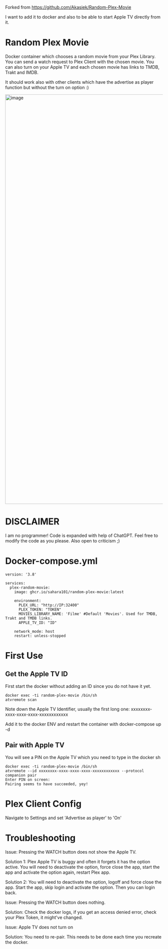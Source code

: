 Forked from https://github.com/Akasiek/Random-Plex-Movie

I want to add it to docker and also to be able to start Apple TV directly from it. 

# Random Plex Movie
Docker container which chooses a random movie from your Plex Library. You can send a watch request to Plex Client with the chosen movie. You can also turn on your Apple TV and each chosen movie has links to TMDB, Trakt and IMDB.

It should work also with other clients which have the advertise as player function but without the turn on option :)

<img width="1307" alt="image" src="https://github.com/sahara101/Random-Plex-Movie/assets/22507692/1288b47e-a0f2-48af-93a9-e41f7a6f1bc8">

# DISCLAIMER
I am no programmer! Code is expanded with help of ChatGPT. Feel free to modify the code as you please. Also open to criticism ;)


# Docker-compose.yml

```
version: '3.8'

services:
  plex-random-movie:
    image: ghcr.io/sahara101/random-plex-movie:latest

    environment:
      PLEX_URL: "http://IP:32400"
      PLEX_TOKEN: "TOKEN"
      MOVIES_LIBRARY_NAME: 'Filme' #Default 'Movies'. Used for TMDB, Trakt and TMDB links. 
      APPLE_TV_ID: "ID"
      
    network_mode: host
    restart: unless-stopped
```

# First Use 
## Get the Apple TV ID

First start the docker without adding an ID since you do not have it yet.

```
docker exec -ti random-plex-movie /bin/sh
atvremote scan
```
Note down the Apple TV Identifier, usually the first long one: xxxxxxxx-xxxx-xxxx-xxxx-xxxxxxxxxxxx

Add it to the docker ENV and restart the container with docker-compose up -d

## Pair with Apple TV
You will see a PIN on the Apple TV which you need to type in the docker sh

```
docker exec -ti random-plex-movie /bin/sh
atvremote --id xxxxxxxx-xxxx-xxxx-xxxx-xxxxxxxxxxxx --protocol companion pair
Enter PIN on screen: 
Pairing seems to have succeeded, yey!
```

# Plex Client Config

Navigate to Settings and set 'Advertise as player' to 'On'

# Troubleshooting
Issue: Pressing the WATCH button does not show the Apple TV.

Solution 1: Plex Apple TV is buggy and often it forgets it has the option active. You will need to deactivate the option, force close the app, start the app and activate the option again, restart Plex app. 

Solution 2: You will need to deactivate the option, logoff and force close the app. Start the app, skip login and activate the option. Then you can login back. 

Issue: Pressing the WATCH button does nothing. 

Solution: Check the docker logs, if you get an access denied error, check your Plex Token, it might've changed.

Issue: Apple TV does not turn on

Solution: You need to re-pair. This needs to be done each time you recreate the docker. 




